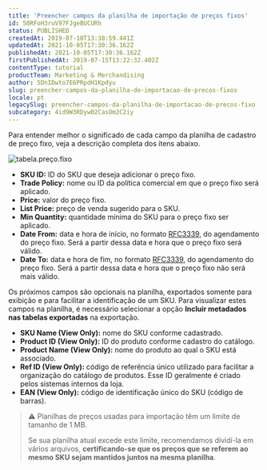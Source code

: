 ```yaml
---
title: 'Preencher campos da planilha de importação de preços fixos'
id: 50RFoH3ruV97FJgeBUCURh
status: PUBLISHED
createdAt: 2019-07-10T13:38:59.441Z
updatedAt: 2021-10-05T17:30:36.162Z
publishedAt: 2021-10-05T17:30:36.162Z
firstPublishedAt: 2019-07-15T13:22:32.402Z
contentType: tutorial
productTeam: Marketing & Merchandising
author: 5DnIDwto7E6PRpdH1Kpdyu
slug: preencher-campos-da-planilha-de-importacao-de-precos-fixos
locale: pt
legacySlug: preencher-campos-da-planilha-de-importacao-de-precos-fixo
subcategory: 4id9W3RDyw02CasOm2C2iy
---
```


Para entender melhor o significado de cada campo da planilha de cadastro de preço fixo, veja a descrição completa dos itens abaixo.

![tabela.preço.fixo](https://images.ctfassets.net/alneenqid6w5/6V1yGMgHF0NP5pzZzcSOCF/cc9369da09f81cafaeac1fc73ac61aa1/tabela.pre__o.fixo.png)

- **SKU ID:** ID do SKU que deseja adicionar o preço fixo.
- **Trade Policy:** nome ou ID da política comercial em que o preço fixo será aplicado.
- **Price:** valor do preço fixo.
- **List Price:** preço de venda sugerido para o SKU.
- **Min Quantity:** quantidade mínima do SKU para o preço fixo ser aplicado.
- **Date From:** data e hora de início, no formato [RFC3339](https://www.ietf.org/rfc/rfc3339.txt), do agendamento do preço fixo. Será a partir dessa data e hora que o preço fixo será válido.
- **Date To:** data e hora de fim, no formato [RFC3339](https://www.ietf.org/rfc/rfc3339.txt), do agendamento do preço fixo. Será a partir dessa data e hora que o preço fixo não será mais válido.

Os próximos campos são opcionais na planilha, exportados somente para exibição e para facilitar a identificação de um SKU. Para visualizar estes campos na planilha, é necessário selecionar a opção **Incluir metadados nas tabelas exportadas** na exportação.

- **SKU Name (View Only):** nome do SKU conforme cadastrado.
- **Product ID (View Only):** ID do produto conforme cadastro do catálogo.
- **Product Name (View Only):** nome do produto ao qual o SKU está associado.
- **Ref ID (View Only):** código de referência único utilizado para facilitar a organização do catálogo de produtos. Esse ID geralmente é criado pelos sistemas internos da loja.
- **EAN (View Only):** código de identificação único do SKU (código de barras).

>⚠️ Planilhas de preços usadas para importação têm um limite de tamanho de 1 MB. 
>
> 
>
> Se sua planilha atual excede este limite, recomendamos dividí-la em vários arquivos, **certificando-se que os preços que se referem ao mesmo SKU sejam mantidos juntos na mesma planilha**.
